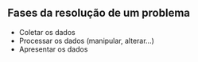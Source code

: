 ## Fases da resolução de um problema
- Coletar os dados
- Processar os dados (manipular, alterar...)
- Apresentar os dados